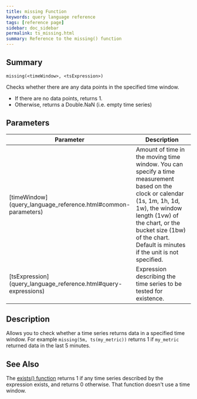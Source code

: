 ```yaml
---
title: missing Function
keywords: query language reference
tags: [reference page]
sidebar: doc_sidebar
permalink: ts_missing.html
summary: Reference to the missing() function
---
```

## Summary
```
missing(<timeWindow>, <tsExpression>)
```
Checks whether there are any data points in the specified time window.
* If there are no data points, returns 1.
* Otherwise, returns a Double.NaN (i.e. empty time series)

## Parameters
<table style="width: 100%;">
<tbody>
<thead>
<tr><th width="20%">Parameter</th><th width="80%">Description</th></tr>
</thead>
<tr>
<td markdown="span">[timeWindow](query_language_reference.html#common-parameters)</td>
<td markdown="span">Amount of time in the moving time window. You can specify a time measurement based on the clock or calendar (1s, 1m, 1h, 1d, 1w), the window length (1vw) of the chart, or the bucket size (1bw) of the chart. Default is minutes if the unit is not specified.</td></tr>
<tr>
<td markdown="span"> [tsExpression](query_language_reference.html#query-expressions)</td>
<td>Expression describing the time series to be tested for existence.</td></tr>
</tbody>
</table>


## Description

Allows you to check whether a time series returns data in a specified time window. For example `missing(5m, ts(my_metric))` returns 1 if `my_metric` returned data in the last 5 minutes.


<!---
## Examples


### Example 1

This example tests `hasData` to see whether its underlying metrics are reporting data, and if so, returns that data:

```
if(${hasData}, ts(inv_1_get_count, status="7**" and operation="*" and cname="${environment}"), 100)
```

In this example,
* `hasData` evaluates to 1 (true) if its underlying metrics are reporting, so `if()` returns that time series.
* `hasData` evaluates to 0 (false) if its underlying metrics are not reporting, so `if()` returns the constant 100.


### Example 2

This example tests `hasData` to see whether its underlying metrics are reporting data, and uses the result to choose between two other previously defined queries named `queryOfInterest` and `substituteQuery`:

```
if(${hasData}, ${queryOfInterest}, ${substituteQuery})
```

In this example:
* `hasData` evaluates to 1 (true) if its underlying metrics are reporting, so `if()` returns the results of `queryOfInterest`.
* `hasData` evaluates to 0 (false) if its underlying metrics are not reporting, so `if()` returns the results of `substituteQuery`.--->

## See Also

The [exists() function](ts_exists.html) returns 1 if any time series described by the expression exists, and returns 0 otherwise. That function doesn't use a time window.
